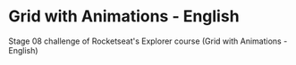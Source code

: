 # Grid with Animations - English

Stage 08 challenge of Rocketseat's Explorer course (Grid with Animations - English)